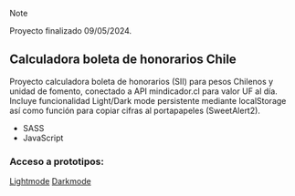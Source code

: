 > [!NOTE]
> Proyecto finalizado 09/05/2024.

## Calculadora boleta de honorarios Chile

Proyecto calculadora boleta de honorarios (SII) para pesos Chilenos y unidad de fomento, conectado a API mindicador.cl para valor UF al día. Incluye funcionalidad Light/Dark mode persistente mediante localStorage así como función para copiar cifras al portapapeles (SweetAlert2).

- SASS
- JavaScript

### Acceso a prototipos:

[Lightmode](https://www.figma.com/proto/LzINcKMt1jGJCJnupm9kkM/Boletazo-Alpha?type=design&node-id=601-2&t=hlTdlHBvZpU7SNxv-0&scaling=contain&page-id=0%3A1)
[Darkmode](https://www.figma.com/proto/LzINcKMt1jGJCJnupm9kkM/Boletazo-Alpha?type=design&node-id=608-6&t=hlTdlHBvZpU7SNxv-0&scaling=contain&page-id=0%3A1)
